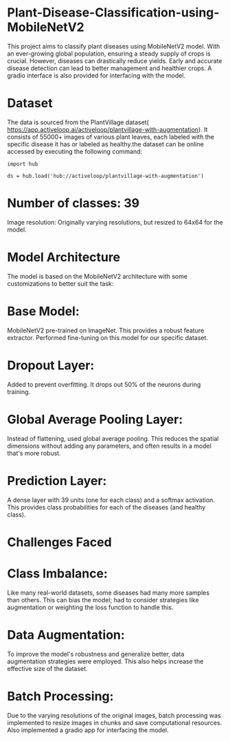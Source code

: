 # Plant-Disease-Classification-using-MobileNetV2
This project aims to classify plant diseases using MobileNetV2 model. With an ever-growing global population, ensuring a steady supply of crops is crucial. However, diseases can drastically reduce yields. Early and accurate disease detection can lead to better management and healthier crops. A gradio interface is also provided for interfacing with the model.

# Dataset
The data is sourced from the PlantVillage dataset( https://app.activeloop.ai/activeloop/plantvillage-with-augmentation). It consists of 55000+ images of various plant leaves, each labeled with the specific disease it has or labeled as healthy.the dataset can be online accessed by executing the following command:


`import hub`

`ds = hub.load('hub://activeloop/plantvillage-with-augmentation')`


# Number of classes: 39
Image resolution: Originally varying resolutions, but resized to 64x64 for the model.
# Model Architecture
The model is based on the MobileNetV2 architecture with some customizations to better suit the task:

# Base Model:
 MobileNetV2 pre-trained on ImageNet. This provides a robust feature extractor. Performed fine-tuning on this model for our specific dataset.
# Dropout Layer:
 Added to prevent overfitting. It drops out 50% of the neurons during training.
# Global Average Pooling Layer:
 Instead of flattening, used global average pooling. This reduces the spatial dimensions without adding any parameters, and often 
 results in a model that's more robust.
# Prediction Layer:
 A dense layer with 39 units (one for each class) and a softmax activation. This provides class probabilities for each of the diseases (and 
 healthy class).
# Challenges Faced
# Class Imbalance:
 Like many real-world datasets, some diseases had many more samples than others. This can bias the model; had to consider strategies like 
 augmentation or weighting the loss function to handle this.
# Data Augmentation:
 To improve the model's robustness and generalize better, data augmentation strategies were employed. This also helps increase the effective size 
 of the dataset.
# Batch Processing: 
 Due to the varying resolutions of the original images, batch processing was implemented to resize images in chunks and save computational 
 resources.
 Also implemented a gradio app for interfacing the model.

